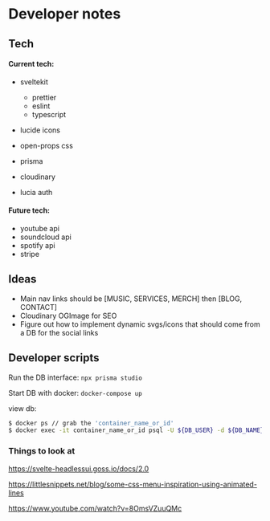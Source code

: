 # Developer notes

## Tech

#### Current tech:

- sveltekit
  - prettier
  - eslint
  - typescript
- lucide icons
- open-props css

- prisma
- cloudinary
- lucia auth

#### Future tech:

- youtube api
- soundcloud api
- spotify api
- stripe

## Ideas

- Main nav links should be [MUSIC, SERVICES, MERCH] then [BLOG, CONTACT]
- Cloudinary OGImage for SEO
- Figure out how to implement dynamic svgs/icons that should come from a DB for the social links

## Developer scripts

Run the DB interface:
`npx prisma studio`

Start DB with docker:
`docker-compose up`

view db:

```.bash
$ docker ps // grab the 'container_name_or_id'
$ docker exec -it container_name_or_id psql -U ${DB_USER} -d ${DB_NAME}
```

### Things to look at

<!-- components -->

https://svelte-headlessui.goss.io/docs/2.0

<!-- css naviagiton -->

https://littlesnippets.net/blog/some-css-menu-inspiration-using-animated-lines

<!-- delay navigation to load media -->

https://www.youtube.com/watch?v=8OmsVZuuQMc
